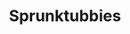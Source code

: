 ---
slug: sprunktubbies-1228
title: Sprunktubbies
description: "Sprunktubbies is an exciting online game. Play for free directly in your browser!"
icon: /images/popular_mods/Sprunktubbies.png
url: https://wowtbc.net/sprunkin/sprunkitubbies/index.html
previewImage: /images/popular_mods/Sprunktubbies.png
type: popular mods

# SEO配置
seo:
  title: "Sprunktubbies - Play Free Online Game | Fun Browser Games"
  description: "Sprunktubbies - Play this fun online game for free in your browser. No download required!"
  ogImage: "/images/popular_mods/Sprunktubbies.png"
  keywords: "sprunktubbies-1228, online game, browser game, free game, popular mods game, play online"

videoUrls:
  - https://www.youtube.com/embed/example1
  - https://www.youtube.com/embed/example2

whyPlay:
  title: "Why Play Sprunktubbies?"
  items:
    - "Immersive Gameplay: Sprunktubbies offers an engaging and immersive gaming experience that will keep you entertained for hours"
    - "Challenging Levels: Test your skills with increasingly difficult challenges and obstacles"
    - "Beautiful Graphics: Enjoy stunning visuals and smooth animations that bring the game world to life"
    - "Regular Updates: New content and features are added regularly to keep the game fresh and exciting"
    - "Free to Play: Experience all the fun without spending a penny"
    - "Community Features: Connect with other players, share strategies, and compete for high scores"
    - "Cross-Platform: Play on any device with a web browser, no downloads required"

features:
  title: "Key Features of Sprunktubbies"
  image: "/images/popular_mods/Sprunktubbies.png"
  items:
    - "Intuitive Controls: Easy to learn controls make Sprunktubbies accessible for players of all skill levels"
    - "Multiple Game Modes: Enjoy various gameplay options that provide different challenges and experiences"
    - "Character Customization: Personalize your gaming experience with unique characters and items"
    - "Achievement System: Complete special tasks to earn rewards and recognition"
    - "Leaderboards: Compete with players worldwide and see who can achieve the highest scores"

characteristics:
  title: "Game Characteristics"
  image: "/images/popular_mods/Sprunktubbies.png"
  items:
    - "Genre: Popular mods game with elements of strategy and skill"
    - "Difficulty: Suitable for both casual gamers and those seeking a challenge"
    - "Play Time: Quick sessions or extended gameplay, depending on your preference"
    - "Art Style: Vibrant and engaging visuals that enhance the gaming experience"
    - "Sound Design: Immersive audio that complements the gameplay perfectly"

info: "Sprunktubbies is an exciting online game that offers players a unique and engaging gaming experience. With its intuitive controls, stunning visuals, and challenging gameplay, Sprunktubbies provides hours of entertainment for players of all ages and skill levels. Whether you're looking for a quick gaming session during a break or an extended play session, Sprunktubbies delivers an immersive experience that will keep you coming back for more. The game features multiple levels of increasing difficulty, ensuring that players are constantly challenged as they progress. With regular updates adding new content and features, Sprunktubbies remains fresh and exciting, providing endless entertainment options for its growing community of players."

howToPlayIntro: "Welcome to Sprunktubbies! This guide will walk you through the basics and help you master the game. Whether you're a beginner or looking to improve your skills, these tips and instructions will enhance your gaming experience."

howToPlaySteps:
  - title: "Getting Started"
    description: "Begin your Sprunktubbies adventure by familiarizing yourself with the controls. Use your keyboard or mouse to navigate through the game interface. The tutorial will guide you through the basic mechanics and help you understand the objectives."
  - title: "Understanding the Objectives"
    description: "In Sprunktubbies, your main goal is to progress through levels by completing specific objectives. Each level presents unique challenges that require different strategies and approaches."
  - title: "Mastering the Controls"
    description: "Practice using the controls to improve your precision and reaction time. Sprunktubbies requires quick reflexes and strategic thinking to overcome obstacles and defeat opponents."
  - title: "Utilizing Power-ups"
    description: "Collect power-ups throughout the game to enhance your abilities and overcome difficult challenges. Each power-up offers unique advantages that can be crucial for success."
  - title: "Developing Strategies"
    description: "As you progress in Sprunktubbies, develop effective strategies for different scenarios. Analyze patterns, anticipate challenges, and adapt your approach to maximize your performance."

faq:
  title: "Frequently Asked Questions about Sprunktubbies"
  items:
    - question: "Is Sprunktubbies free to play?"
      answer: "Yes, Sprunktubbies is completely free to play directly in your web browser. No downloads or purchases are required to enjoy the full game experience."
    - question: "Can I play Sprunktubbies on mobile devices?"
      answer: "Yes, Sprunktubbies is optimized for both desktop and mobile play. You can enjoy the game on any device with a web browser and internet connection."
    - question: "Are there any in-game purchases?"
      answer: "While Sprunktubbies is free to play, there may be optional in-game purchases available for cosmetic items or additional features that don't affect core gameplay."
    - question: "How often is Sprunktubbies updated?"
      answer: "The developers regularly update Sprunktubbies with new content, features, and improvements based on player feedback and game performance."
    - question: "Can I play Sprunktubbies offline?"
      answer: "Currently, Sprunktubbies requires an internet connection to play as it's a browser-based online game."
    - question: "Is Sprunktubbies suitable for children?"
      answer: "Yes, Sprunktubbies is designed to be family-friendly and suitable for players of all ages."
    - question: "How do I report bugs or issues?"
      answer: "If you encounter any problems while playing Sprunktubbies, you can report them through the game's support page or contact the developers directly through their website."
    - question: "Still Have Questions?"
      answer: "If you have additional questions about Sprunktubbies that aren't covered in this FAQ, please visit our support center or contact our customer service team for assistance."
---